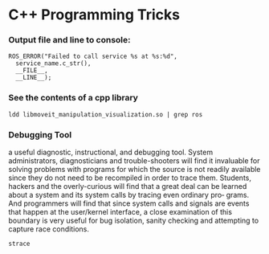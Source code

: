 C++ Programming Tricks
=================

### Output file and line to console:

    ROS_ERROR("Failed to call service %s at %s:%d",
      service_name.c_str(),
      __FILE__,
      __LINE__);

### See the contents of a cpp library

    ldd libmoveit_manipulation_visualization.so | grep ros

### Debugging Tool

a useful diagnostic, instructional, and debugging tool.  System administrators, diagnosticians and trouble-shooters will find it invaluable for solving problems with programs for which  the  source  is  not  readily
available  since they do not need to be recompiled in order to trace them.  Students, hackers and the overly-curious will find that a great deal can be learned about a system and its system calls by tracing even ordinary pro‐
grams.  And programmers will find that since system calls and signals are events that happen at the user/kernel interface, a close examination of this boundary is very useful for bug isolation, sanity checking and  attempting
to capture race conditions.

    strace 

